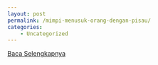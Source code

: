 ```yaml
---
layout: post
permalink: /mimpi-menusuk-orang-dengan-pisau/
categories:
    - Uncategorized
---
```


[Baca Selengkapnya](/08)